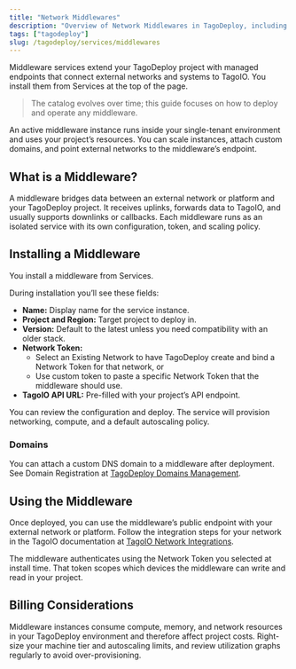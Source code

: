```yaml
---
title: "Network Middlewares"
description: "Overview of Network Middlewares in TagoDeploy, including LoRaWAN LNS such as Tektelic, TTI, and others, and how to assign them to projects."
tags: ["tagodeploy"]
slug: /tagodeploy/services/middlewares
---
```


Middleware services extend your TagoDeploy project with managed endpoints that
connect external networks and systems to TagoIO. You install them from Services
at the top of the page.

> The catalog evolves over time; this guide focuses on how to deploy and operate
> any middleware.

An active middleware instance runs inside your single-tenant environment and
uses your project’s resources. You can scale instances, attach custom domains,
and point external networks to the middleware’s endpoint.

## What is a Middleware?

A middleware bridges data between an external network or platform and your
TagoDeploy project. It receives uplinks, forwards data to TagoIO, and usually
supports downlinks or callbacks. Each middleware runs as an isolated service
with its own configuration, token, and scaling policy.

## Installing a Middleware

You install a middleware from Services.

During installation you’ll see these fields:

- **Name:** Display name for the service instance.
- **Project and Region:** Target project to deploy in.
- **Version:** Default to the latest unless you need compatibility with an older
  stack.
- **Network Token:**
  - Select an Existing Network to have TagoDeploy create and bind a Network
    Token for that network, or
  - Use custom token to paste a specific Network Token that the middleware
    should use.
- **TagoIO API URL:** Pre-filled with your project’s API endpoint.

You can review the configuration and deploy. The service will provision
networking, compute, and a default autoscaling policy.

### Domains

You can attach a custom DNS domain to a middleware after deployment. See Domain
Registration at
[TagoDeploy Domains Management](/docs/tagodeploy/project/management/domains.md).

## Using the Middleware

Once deployed, you can use the middleware’s public endpoint with your external
network or platform. Follow the integration steps for your network in the TagoIO
documentation at [TagoIO Network Integrations](/docs/tagodeploy/project/configuration/integrations.md).

The middleware authenticates using the Network Token you selected at install
time. That token scopes which devices the middleware can write and read in your
project.

## Billing Considerations

Middleware instances consume compute, memory, and network resources in your
TagoDeploy environment and therefore affect project costs. Right-size your
machine tier and autoscaling limits, and review utilization graphs regularly to
avoid over-provisioning.
